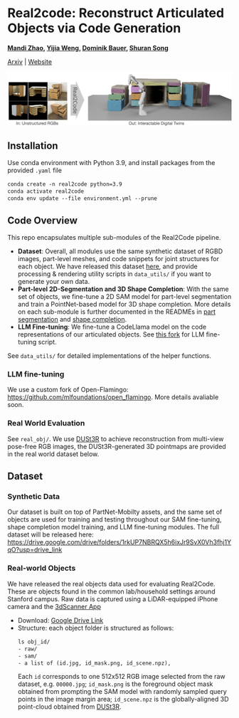 # Real2code: Reconstruct Articulated Objects via Code Generation
**[Mandi Zhao](https://mandizhao.github.io/), [Yijia Weng](https://yijiaweng.github.io/), [Dominik Bauer](https://dornik.github.io/), [Shuran Song](https://shurans.github.io/)**

[Arxiv](https://arxiv.org/abs/2406.08474) | [Website](https://real2code.github.io/)

 
<img src="real2code-teaser.jpg" alt="teaser" width="800"/>

## Installation
Use conda environment with Python 3.9, and install packages from the provided `.yaml` file
```
conda create -n real2code python=3.9
conda activate real2code
conda env update --file environment.yml --prune
```

## Code Overview
This repo encapsulates multiple sub-modules of the Real2Code pipeline. 

- **Dataset**: Overall, all modules use the same synthetic dataset of RGBD images, part-level meshes, and code snippets for joint structures for each object. We have released this dataset [here](https://drive.google.com/drive/folders/1rkUP7NBRQX5h6ixJr9SvX0Vh3fhj1YqO?usp=drive_link), and provide processing & rendering utility scripts in `data_utils/` if you want to generate your own data. 
- **Part-level 2D-Segmentation and 3D Shape Completion**: With the same set of objects, we fine-tune a 2D SAM model for part-level segmentation and train a PointNet-based model for 3D shape completion. More details on each sub-module is further documented in the READMEs in [part segmentation](https://github.com/MandiZhao/real2code/tree/main/part_segmentation) and [shape completion](https://github.com/MandiZhao/real2code/tree/main/shape_complete). 
- **LLM Fine-tuning**: We fine-tune a CodeLlama model on the code representations of our articulated objects. See [this fork](https://github.com/MandiZhao/open_flamingo) for LLM fine-tuning script. 


See `data_utils/` for detailed implementations of the helper functions. 


### LLM fine-tuning
We use a custom fork of Open-Flamingo: https://github.com/mlfoundations/open_flamingo. More details avaliable soon.

### Real World Evaluation
See `real_obj/`. We use [DUSt3R](https://github.com/naver/dust3r) to achieve reconstruction from multi-view pose-free RGB images, the DUSt3R-generated 3D pointmaps are provided in the real world dataset below. 

## Dataset 
### Synthetic Data
Our dataset is built on top of PartNet-Mobilty assets, and the same set of objects are used for training and testing throughout our SAM fine-tuning, shape completion model training, and LLM fine-tuning modules. The full dataset will be released here: https://drive.google.com/drive/folders/1rkUP7NBRQX5h6ixJr9SvX0Vh3fhj1YqO?usp=drive_link 

### Real-world Objects
We have released the real objects data used for evaluating Real2Code. These are objects found in the common lab/household settings around Stanford campus. Raw data is captured using a LiDAR-equipped iPhone camera and the [3dScanner App](https://apps.apple.com/us/app/3d-scanner-app/id1419913995)
- Download: [Google Drive Link](https://drive.google.com/drive/folders/1LSjpatlAzTXxOUcwbGjZR_ST7aeUEjn2?usp=drive_link)
- Structure: each object folder is structured as follows:
  ```
  ls obj_id/
  - raw/
  - sam/
  - a list of (id.jpg, id_mask.png, id_scene.npz),
  ```
  Each `id` corresponds to one 512x512 RGB image selected from the raw dataset, e.g. `00000.jpg`; `id_mask.png` is the foreground object mask obtained from prompting the SAM model with randomly sampled query points in the image margin area; `id_scene.npz` is the globally-aligned 3D point-cloud obtained from [DUSt3R](https://github.com/naver/dust3r). 

